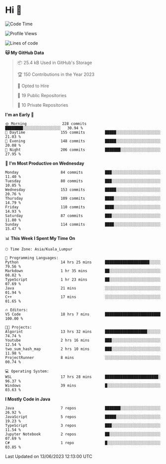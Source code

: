 <h1>Hi 👋</h1>

<!--START_SECTION:waka-->
![Code Time](http://img.shields.io/badge/Code%20Time-228%20hrs%2035%20mins-blue)

![Profile Views](http://img.shields.io/badge/Profile%20Views-24-blue)

![Lines of code](https://img.shields.io/badge/From%20Hello%20World%20I%27ve%20Written-650.1%20thousand%20lines%20of%20code-blue)

**🐱 My GitHub Data** 

> 📦 25.4 kB Used in GitHub's Storage 
 > 
> 🏆 150 Contributions in the Year 2023
 > 
> 💼 Opted to Hire
 > 
> 📜 19 Public Repositories 
 > 
> 🔑 10 Private Repositories 
 > 
**I'm an Early 🐤** 

```text
🌞 Morning                228 commits         ████████░░░░░░░░░░░░░░░░░   30.94 % 
🌆 Daytime                155 commits         █████░░░░░░░░░░░░░░░░░░░░   21.03 % 
🌃 Evening                148 commits         █████░░░░░░░░░░░░░░░░░░░░   20.08 % 
🌙 Night                  206 commits         ███████░░░░░░░░░░░░░░░░░░   27.95 % 
```
📅 **I'm Most Productive on Wednesday** 

```text
Monday                   84 commits          ███░░░░░░░░░░░░░░░░░░░░░░   11.40 % 
Tuesday                  80 commits          ███░░░░░░░░░░░░░░░░░░░░░░   10.85 % 
Wednesday                153 commits         █████░░░░░░░░░░░░░░░░░░░░   20.76 % 
Thursday                 109 commits         ████░░░░░░░░░░░░░░░░░░░░░   14.79 % 
Friday                   110 commits         ████░░░░░░░░░░░░░░░░░░░░░   14.93 % 
Saturday                 87 commits          ███░░░░░░░░░░░░░░░░░░░░░░   11.80 % 
Sunday                   114 commits         ████░░░░░░░░░░░░░░░░░░░░░   15.47 % 
```


📊 **This Week I Spent My Time On** 

```text
🕑︎ Time Zone: Asia/Kuala_Lumpur

💬 Programming Languages: 
Python                   14 hrs 25 mins      ████████████████████░░░░░   79.56 % 
Markdown                 1 hr 35 mins        ██░░░░░░░░░░░░░░░░░░░░░░░   08.82 % 
TypeScript               1 hr 23 mins        ██░░░░░░░░░░░░░░░░░░░░░░░   07.69 % 
Java                     21 mins             ░░░░░░░░░░░░░░░░░░░░░░░░░   01.94 % 
C++                      17 mins             ░░░░░░░░░░░░░░░░░░░░░░░░░   01.65 % 

🔥 Editors: 
VS Code                  18 hrs 7 mins       █████████████████████████   100.00 % 

🐱‍💻 Projects: 
Algorint                 13 hrs 32 mins      ███████████████████░░░░░░   74.74 % 
Youtube                  2 hrs 16 mins       ███░░░░░░░░░░░░░░░░░░░░░░   12.54 % 
two_sum_hash_map         2 hrs 10 mins       ███░░░░░░░░░░░░░░░░░░░░░░   11.98 % 
ProjectRunner            8 mins              ░░░░░░░░░░░░░░░░░░░░░░░░░   00.74 % 

💻 Operating System: 
WSL                      17 hrs 28 mins      ████████████████████████░   96.37 % 
Windows                  39 mins             █░░░░░░░░░░░░░░░░░░░░░░░░   03.63 % 
```

**I Mostly Code in Java** 

```text
Java                     7 repos             ███████░░░░░░░░░░░░░░░░░░   26.92 % 
JavaScript               5 repos             █████░░░░░░░░░░░░░░░░░░░░   19.23 % 
TypeScript               3 repos             ███░░░░░░░░░░░░░░░░░░░░░░   11.54 % 
Jupyter Notebook         2 repos             ██░░░░░░░░░░░░░░░░░░░░░░░   07.69 % 
C#                       1 repo              █░░░░░░░░░░░░░░░░░░░░░░░░   03.85 % 
```




 Last Updated on 13/06/2023 12:13:00 UTC
<!--END_SECTION:waka-->
